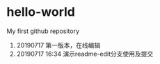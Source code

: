 # hello-world
My first github repository

1. 20190717 第一版本，在线编辑
2. 20190717 16:34 演示readme-edit分支使用及提交
